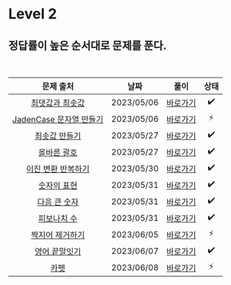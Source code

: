 # Level 2

## 정답률이 높은 순서대로 문제를 푼다.

<br>

|                                         문제 출처                                          |    날짜    |          풀이          | 상태 |
| :----------------------------------------------------------------------------------------: | :--------: | :--------------------: | :--: |
|     [최댓값과 최솟값](https://school.programmers.co.kr/learn/courses/30/lessons/12939)     | 2023/05/06 | [바로가기](./12939.js) |  ✔️  |
| [JadenCase 문자열 만들기](https://school.programmers.co.kr/learn/courses/30/lessons/12951) | 2023/05/06 | [바로가기](./12951.js) |  ⚡  |
|      [최솟값 만들기](https://school.programmers.co.kr/learn/courses/30/lessons/12941)      | 2023/05/27 | [바로가기](./12941.js) |  ✔️  |
|       [올바른 괄호](https://school.programmers.co.kr/learn/courses/30/lessons/12909)       | 2023/05/27 | [바로가기](./12909.js) |  ✔️  |
|   [이진 변환 반복하기](https://school.programmers.co.kr/learn/courses/30/lessons/70129)    | 2023/05/30 | [바로가기](./70129.js) |  ✔️  |
|       [숫자의 표현](https://school.programmers.co.kr/learn/courses/30/lessons/12924)       | 2023/05/31 | [바로가기](./12924.js) |  ✔️  |
|      [다음 큰 숫자](https://school.programmers.co.kr/learn/courses/30/lessons/12911)       | 2023/05/31 | [바로가기](./12911.js) |  ✔️  |
|       [피보나치 수](https://school.programmers.co.kr/learn/courses/30/lessons/12945)       | 2023/05/31 | [바로가기](./12945.js) |  ✔️  |
|     [짝지어 제거하기](https://school.programmers.co.kr/learn/courses/30/lessons/12973)     | 2023/06/05 | [바로가기](./12973.js) |  ⚡  |
|      [영어 끝말잇기](https://school.programmers.co.kr/learn/courses/30/lessons/12981)      | 2023/06/07 | [바로가기](./12981.js) |  ✔️  |
|          [카펫](https://school.programmers.co.kr/learn/courses/30/lessons/42842)           | 2023/06/08 | [바로가기](./42842.js) |  ⚡  |

